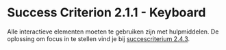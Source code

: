 # Success Criterion 2.1.1 - Keyboard

Alle interactieve elementen moeten te gebruiken zijn met hulpmiddelen. De oplossing om focus in te stellen vind je bij [succescriterium 2.4.3](2.4.3.md).
